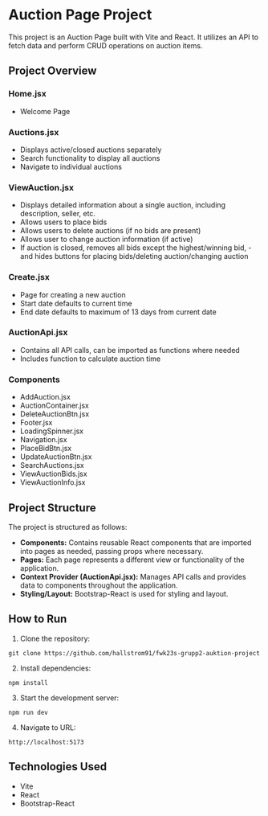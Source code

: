 # Auction Page Project

This project is an Auction Page built with Vite and React. It utilizes an API to fetch data and perform CRUD operations on auction items.

## Project Overview

### Home.jsx

- Welcome Page

### Auctions.jsx

- Displays active/closed auctions separately
- Search functionality to display all auctions
- Navigate to individual auctions

### ViewAuction.jsx

- Displays detailed information about a single auction, including description, seller, etc.
- Allows users to place bids
- Allows users to delete auctions (if no bids are present)
- Allows user to change auction information (if active)
- If auction is closed, removes all bids except the highest/winning bid, - and hides buttons for placing bids/deleting auction/changing auction

### Create.jsx

- Page for creating a new auction
- Start date defaults to current time
- End date defaults to maximum of 13 days from current date

### AuctionApi.jsx

- Contains all API calls, can be imported as functions where needed
- Includes function to calculate auction time

### Components

- AddAuction.jsx
- AuctionContainer.jsx
- DeleteAuctionBtn.jsx
- Footer.jsx
- LoadingSpinner.jsx
- Navigation.jsx
- PlaceBidBtn.jsx
- UpdateAuctionBtn.jsx
- SearchAuctions.jsx
- ViewAuctionBids.jsx
- ViewAuctionInfo.jsx

## Project Structure

The project is structured as follows:

- **Components:** Contains reusable React components that are imported into pages as needed, passing props where necessary.
- **Pages:** Each page represents a different view or functionality of the application.
- **Context Provider (AuctionApi.jsx):** Manages API calls and provides data to components throughout the application.
- **Styling/Layout:** Bootstrap-React is used for styling and layout.

## How to Run

1. Clone the repository:

```clone
git clone https://github.com/hallstrom91/fwk23s-grupp2-auktion-project
```

2. Install dependencies:

```install
npm install
```

3. Start the development server:

```start
npm run dev
```

4. Navigate to URL:

```navigate
http://localhost:5173
```

## Technologies Used

- Vite
- React
- Bootstrap-React
